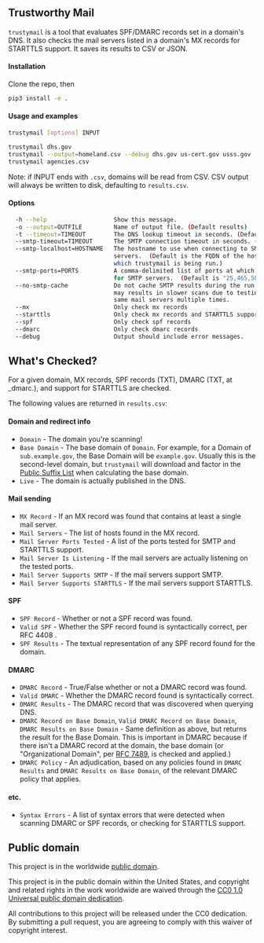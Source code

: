 ## Trustworthy Mail
`trustymail` is a tool that evaluates SPF/DMARC records set in a domain's DNS. It also checks the mail servers listed in a domain's MX records for STARTTLS support. It saves its results to CSV or JSON.

#### Installation
Clone the repo, then
```bash
pip3 install -e .
```

#### Usage and examples

```bash
trustymail [options] INPUT

trustymail dhs.gov
trustymail --output=homeland.csv --debug dhs.gov us-cert.gov usss.gov
trustymail agencies.csv
```
Note: if INPUT ends with `.csv`, domains will be read from CSV. CSV output will always be written to disk, defaulting to `results.csv`.

#### Options
```bash
  -h --help                   Show this message.
  -o --output=OUTFILE         Name of output file. (Default results)
  -t --timeout=TIMEOUT        The DNS lookup timeout in seconds. (Default is 5.)
  --smtp-timeout=TIMEOUT      The SMTP connection timeout in seconds. (Default is 5.)
  --smtp-localhost=HOSTNAME   The hostname to use when connecting to SMTP 
                              servers.  (Default is the FQDN of the host from
                              which trustymail is being run.)
  --smtp-ports=PORTS          A comma-delimited list of ports at which to look 
                              for SMTP servers.  (Default is "25,465,587".)
  --no-smtp-cache             Do not cache SMTP results during the run.  This 
                              may results in slower scans due to testing the 
                              same mail servers multiple times.
  --mx                        Only check mx records
  --starttls                  Only check mx records and STARTTLS support.  (Implies --mx.)
  --spf                       Only check spf records
  --dmarc                     Only check dmarc records
  --debug                     Output should include error messages.
```

## What's Checked?
For a given domain, MX records, SPF records (TXT), DMARC (TXT, at \_dmarc.<domain>), and support for STARTTLS are checked.

The following values are returned in `results.csv`:

#### Domain and redirect info

* `Domain` - The domain you're scanning!
* `Base Domain` - The base domain of `Domain`. For example, for a Domain of `sub.example.gov`, the Base Domain will be `example.gov`. Usually this is the second-level domain, but `trustymail` will download and factor in the [Public Suffix List](https://publicsuffix.org) when calculating the base domain.
* `Live` - The domain is actually published in the DNS.

#### Mail sending

* `MX Record` - If an MX record was found that contains at least a single mail server.
* `Mail Servers` - The list of hosts found in the MX record.
* `Mail Server Ports Tested` - A list of the ports tested for SMTP and STARTTLS support.
* `Mail Server Is Listening` - If the mail servers are actually listening on the tested ports.
* `Mail Server Supports SMTP` - If the mail servers support SMTP.
* `Mail Server Supports STARTTLS` - If the mail servers support STARTTLS.

#### SPF
* `SPF Record` - Whether or not a SPF record was found.
* `Valid SPF` - Whether the SPF record found is syntactically correct, per RFC 4408 .
* `SPF Results` -  The textual representation of any SPF record found for the domain.

#### DMARC
* `DMARC Record` - True/False whether or not a DMARC record was found.
* `Valid DMARC` - Whether the DMARC record found is syntactically correct.
* `DMARC Results` - The DMARC record that was discovered when querying DNS.
* `DMARC Record on Base Domain`, `Valid DMARC Record on Base Domain`, `DMARC Results on Base Domain` - Same definition as above, but returns the result for the Base Domain. This is important in DMARC because if there isn't a DMARC record at the domain, the base domain (or "Organizational Domain", per [RFC 7489](https://tools.ietf.org/html/rfc7489#section-6.6.3), is checked and applied.)
* `DMARC Policy` - An adjudication, based on any policies found in `DMARC Results` and `DMARC Results on Base Domain`, of the relevant DMARC policy that applies.

#### etc.
* `Syntax Errors` - A list of syntax errors that were detected when scanning DMARC or SPF records, or checking for STARTTLS support.

## Public domain

This project is in the worldwide [public domain](LICENSE.md).

This project is in the public domain within the United States, and copyright and related rights in the work worldwide are waived through the [CC0 1.0 Universal public domain dedication](https://creativecommons.org/publicdomain/zero/1.0/).

All contributions to this project will be released under the CC0 dedication. By submitting a pull request, you are agreeing to comply with this waiver of copyright interest.
